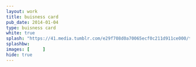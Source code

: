 ```yaml
---
layout: work
title: buisness card
pub_date: 2014-01-04
type: buisness card
white: true
splash: "https://41.media.tumblr.com/e29f708d0a70065ecf0c211d911ce000/tumblr_o1vns04r1q1s771xno1_540.jpg" 
splashbw: 
images: [     ]
hide: true
---
```

